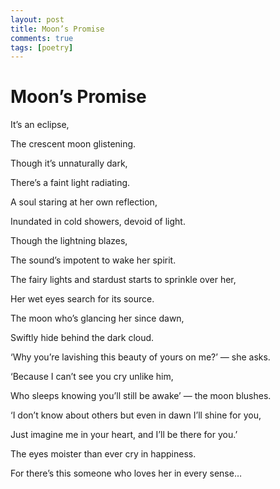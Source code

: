 ```yaml
---
layout: post
title: Moon’s Promise
comments: true
tags: [poetry]
---
```


# Moon’s Promise

It’s an eclipse,

The crescent moon glistening.

Though it’s unnaturally dark,

There’s a faint light radiating.

A soul staring at her own reflection,

Inundated in cold showers, devoid of light.

Though the lightning blazes,

The sound’s impotent to wake her spirit.

The fairy lights and stardust starts to sprinkle over her,

Her wet eyes search for its source.

The moon who’s glancing her since dawn,

Swiftly hide behind the dark cloud.

‘Why you’re lavishing this beauty of yours on me?’ — she asks.

‘Because I can’t see you cry unlike him,

Who sleeps knowing you’ll still be awake’ — the moon blushes.

‘I don’t know about others but even in dawn I’ll shine for you,

Just imagine me in your heart, and I’ll be there for you.’

The eyes moister than ever cry in happiness.

For there’s this someone who loves her in every sense…
